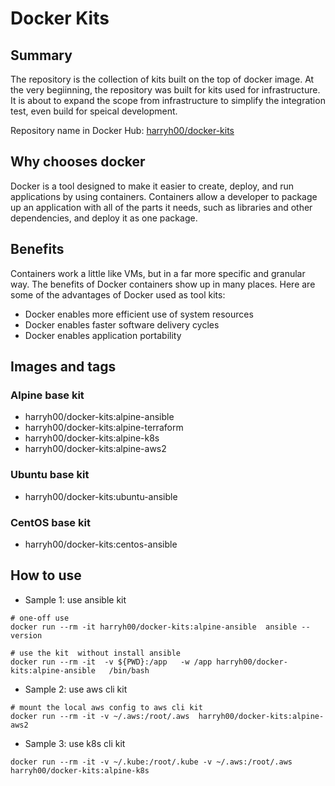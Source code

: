 # Docker Kits

## Summary

The repository is the collection of kits built on the top of docker image. At the very begiinning, the repository was built for kits used for infrastructure. It is about to expand the scope from infrastructure to simplify the integration test, even build for speical development.

Repository name in Docker Hub: [harryh00/docker-kits](https://hub.docker.com/r/harryh00/docker-kits)


## Why chooses docker

Docker is a tool designed to make it easier to create, deploy, and run applications by using containers. Containers allow a developer to package up an application with all of the parts it needs, such as libraries and other dependencies, and deploy it as one package. 

## Benefits

Containers work a little like VMs, but in a far more specific and granular way. The benefits of Docker containers show up in many places. Here are some of the advantages of Docker used as tool kits:

* Docker enables more efficient use of system resources
* Docker enables faster software delivery cycles
* Docker enables application portability

## Images and tags

### Alpine base kit

* harryh00/docker-kits:alpine-ansible
* harryh00/docker-kits:alpine-terraform
* harryh00/docker-kits:alpine-k8s
* harryh00/docker-kits:alpine-aws2


### Ubuntu base kit

* harryh00/docker-kits:ubuntu-ansible



### CentOS base kit

* harryh00/docker-kits:centos-ansible



## How to use

* Sample 1: use ansible kit

```
# one-off use
docker run --rm -it harryh00/docker-kits:alpine-ansible  ansible --version 

# use the kit  without install ansible
docker run --rm -it  -v ${PWD}:/app   -w /app harryh00/docker-kits:alpine-ansible   /bin/bash 

```

* Sample 2: use aws cli kit 

```
# mount the local aws config to aws cli kit 
docker run --rm -it -v ~/.aws:/root/.aws  harryh00/docker-kits:alpine-aws2
```

* Sample 3: use k8s cli kit 

```
docker run --rm -it -v ~/.kube:/root/.kube -v ~/.aws:/root/.aws  harryh00/docker-kits:alpine-k8s
```



